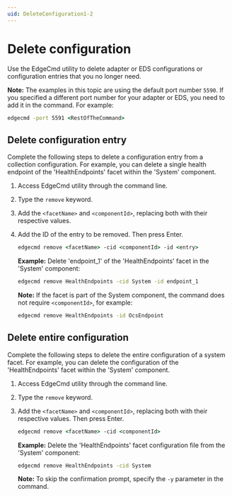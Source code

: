 ```yaml
---
uid: DeleteConfiguration1-2
---
```


# Delete configuration

Use the EdgeCmd utility to delete adapter or EDS configurations or configuration entries that you no longer need.

**Note:** The examples in this topic are using the default port number `5590`. If you specified a different port number for your adapter or EDS, you need to add it in the command. For example:

```cmd
edgecmd -port 5591 <RestOfTheCommand>
```

## Delete configuration entry

Complete the following steps to delete a configuration entry from a collection configuration. For example, you can delete a single health endpoint of the 'HealthEndpoints' facet within the 'System' component.

1. Access EdgeCmd utility through the command line.
2. Type the `remove` keyword.
3. Add the `<facetName>` and `<componentId>`, replacing both with their respective values.
4. Add the ID of the entry to be removed. Then press Enter.

   ```cmd
   edgecmd remove <facetName> -cid <componentId> -id <entry>
   ```

   **Example:** Delete 'endpoint_1' of the 'HealthEndpoints' facet in the 'System' component:

   ```cmd
   edgecmd remove HealthEndpoints -cid System -id endpoint_1
   ```

   **Note:** If the facet is part of the System component, the command does not require `<componentId>`, for example:

   ```cmd
   edgecmd remove HealthEndpoints -id OcsEndpoint
   ```

## Delete entire configuration

Complete the following steps to delete the entire configuration of a system facet. For example, you can delete the configuration of the 'HealthEndpoints' facet within the 'System' component.

1. Access EdgeCmd utility through the command line.
2. Type the `remove` keyword.
3. Add the `<facetName>` and `<componentId>`, replacing both with their respective values. Then press Enter.

   ```cmd
   edgecmd remove <facetName> -cid <componentId>
   ```

   **Example:** Delete the 'HealthEndpoints' facet configuration file from the 'System' component:

   ```cmd
   edgecmd remove HealthEndpoints -cid System
   ```

   **Note:** To skip the confirmation prompt, specify the `-y` parameter in the command.
